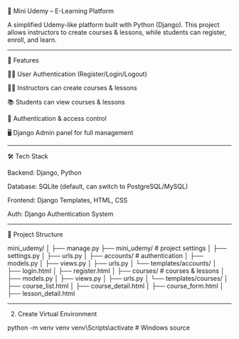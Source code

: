 📘 Mini Udemy – E-Learning Platform

A simplified Udemy-like platform built with Python (Django).
This project allows instructors to create courses & lessons, while students can register, enroll, and learn.


---

🚀 Features

👨‍🎓 User Authentication (Register/Login/Logout)

👨‍🏫 Instructors can create courses & lessons

📚 Students can view courses & lessons

🔐 Authentication & access control

🖥️ Django Admin panel for full management



---

🛠️ Tech Stack

Backend: Django, Python

Database: SQLite (default, can switch to PostgreSQL/MySQL)

Frontend: Django Templates, HTML, CSS

Auth: Django Authentication System



---

📂 Project Structure

mini_udemy/
│
├── manage.py
├── mini_udemy/           # project settings
│   ├── settings.py
│   ├── urls.py
│
├── accounts/             # authentication
│   ├── models.py
│   ├── views.py
│   ├── urls.py
│   └── templates/accounts/
│       ├── login.html
│       ├── register.html
│
├── courses/              # courses & lessons
│   ├── models.py
│   ├── views.py
│   ├── urls.py
│   └── templates/courses/
│       ├── course_list.html
│       ├── course_detail.html
│       ├── course_form.html
│       ├── lesson_detail.html


---


2. Create Virtual Environment

python -m venv venv
venv\Scripts\activate      # Windows
source
